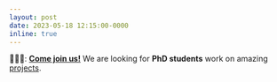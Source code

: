```yaml
---
layout: post
date: 2023-05-18 12:15:00-0000
inline: true
---
```


🧑‍🤝‍🧑: **[Come join us!](/join-us/overview/)** We are looking for **PhD students** work on amazing [projects](/projects).
